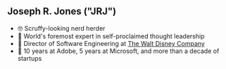 ## Joseph R. Jones ("JRJ")
 - 🤓 Scruffy-looking nerd herder
 - 🤔 World's foremost expert in self-proclaimed thought leadership
 - 🥹 Director of Software Engineering at [The Walt Disney Company](https://disney.com)
 - 🥰 10 years at Adobe, 5 years at Microsoft, and more than a decade of startups
